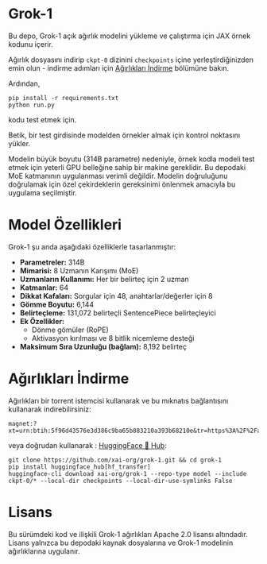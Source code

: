 # Grok-1

Bu depo, Grok-1 açık ağırlık modelini yükleme ve çalıştırma için JAX örnek kodunu içerir.

Ağırlık dosyasını indirip `ckpt-0` dizinini `checkpoints` içine yerleştirdiğinizden emin olun - indirme adımları için [Ağırlıkları İndirme](#downloading-the-weights) bölümüne bakın.

Ardından,

```shell
pip install -r requirements.txt
python run.py
```

kodu test etmek için.

Betik, bir test girdisinde modelden örnekler almak için kontrol noktasını yükler.

Modelin büyük boyutu (314B parametre) nedeniyle, örnek kodla modeli test etmek için yeterli GPU belleğine sahip bir makine gereklidir.
Bu depodaki MoE katmanının uygulanması verimli değildir. Modelin doğruluğunu doğrulamak için özel çekirdeklerin gereksinimi önlenmek amacıyla bu uygulama seçilmiştir.

# Model Özellikleri

Grok-1 şu anda aşağıdaki özelliklerle tasarlanmıştır:

- **Parametreler:** 314B
- **Mimarisi:** 8 Uzmanın Karışımı (MoE)
- **Uzmanların Kullanımı:** Her bir belirteç için 2 uzman
- **Katmanlar:** 64
- **Dikkat Kafaları:** Sorgular için 48, anahtarlar/değerler için 8
- **Gömme Boyutu:** 6,144
- **Belirteçleme:** 131,072 belirteçli SentencePiece belirteçleyici
- **Ek Özellikler:**
  - Dönme gömüler (RoPE)
  - Aktivasyon kırılması ve 8 bitlik nicemleme desteği
- **Maksimum Sıra Uzunluğu (bağlam):** 8,192 belirteç


# Ağırlıkları İndirme

Ağırlıkları bir torrent istemcisi kullanarak ve bu mıknatıs bağlantısını kullanarak indirebilirsiniz:

```
magnet:?xt=urn:btih:5f96d43576e3d386c9ba65b883210a393b68210e&tr=https%3A%2F%2Facademictorrents.com%2Fannounce.php&tr=udp%3A%2F%2Ftracker.coppersurfer.tk%3A6969&tr=udp%3A%2F%2Ftracker.opentrackr.org%3A1337%2Fannounce
```

veya doğrudan kullanarak : [HuggingFace 🤗 Hub](https://huggingface.co/xai-org/grok-1):

```
git clone https://github.com/xai-org/grok-1.git && cd grok-1
pip install huggingface_hub[hf_transfer]
huggingface-cli download xai-org/grok-1 --repo-type model --include ckpt-0/* --local-dir checkpoints --local-dir-use-symlinks False
```

# Lisans

Bu sürümdeki kod ve ilişkili Grok-1 ağırlıkları Apache 2.0 lisansı altındadır. 
Lisans yalnızca bu depodaki kaynak dosyalarına ve Grok-1 modelinin ağırlıklarına uygulanır.
